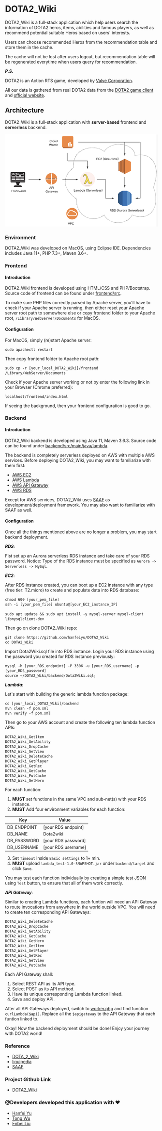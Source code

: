 # DOTA2_Wiki

DOTA2_Wiki is a full-stack application which help users search the information of DOTA2 heros, items, abilities and famous players, as well as recommend potential suitable Heros based on users' interests.

Users can choose recommended Heros from the recommendation table and store them
in the cache. 

The cache will not be lost after users logout, but recommendation
table will be regenerated everytime when users query for recommendation.

***P.S.*** 

DOTA2 is an Action RTS game, developed by [Valve Corporation](https://www.valvesoftware.com/).

All our data is gathered from real DOTA2 data from the [DOTA2 game client](https://store.steampowered.com/app/570/Dota_2/) and
[official website](https://dota2.com/).

## Architecture

DOTA2_Wiki is a full-stack application with **server-based** frontend and
**serverless** backend.

![Cloud Architecture](./CloudArch.png)

### Environment

DOTA2_Wiki was developed on MacOS, using Eclipse IDE.
Dependencies includes Java 11+, PHP 7.3+, Maven 3.6+.

### Frontend

#### Introduction
DOTA2_Wiki frontend is developed using HTML/CSS and PHP/Bootstrap. Source code
of frontend can be found under [frontend/src](./frontend/src).

To make sure PHP files correctly parsed by Apache server, you'll have to check
if your Apache server is running, then either reset your Apache server root path
to somewhere else or copy frontend folder to your Apache root,
`/Library/WebServer/Documents` for MacOS.

#### Configuration
For MacOS, simply (re)start Apache server:

```
sudo apachectl restart
```

Then copy frontend folder to Apache root path:

```
sudo cp -r [your_local_DOTA2_Wiki]/frontend /Library/WebServer/Documents
```

Check if your Apache server working or not by enter the following link in
your Browser (Chrome preferred):

```
localhost/frontend/index.html
```

If seeing the background, then your frontend configuration is good to go.

### Backend

#### Introduction
DOTA2_Wiki backend is developed using Java 11, Maven 3.6.3. Source code can be
found under [backend/src/main/java/lambda](./backend/src/main/java/lambda).

The backend is completely serverless deployed on AWS with multiple
AWS services. Before deploying DOTA2_Wiki, you may want to familiarize with
them first:

- [AWS EC2](https://aws.amazon.com/ec2/)
- [AWS Lambda](https://aws.amazon.com/lambda/)
- [AWS API Gateway](https://aws.amazon.com/api-gateway/)
- [AWS RDS](https://aws.amazon.com/rds/)

Except for AWS services, DOTA2_Wiki uses [SAAF](https://github.com/wlloyduw/SAAF) as development/deployment framework.
You may also want to familiarize with SAAF as well.

#### Configuration
Once all the things mentioned above are no longer a problem, you may start backend deployment.

***RDS***:

Fist set up an Aurora serverless RDS instance and take care of your RDS password.
Notice: Type of the RDS instance must be specified as `Aurora -> Serverless -> MySql`.

***EC2***:

After RDS instance created, you can boot up a EC2 instance with any type (free
tier: T2.micro) to create and populate data into RDS database:

```
chmod 600 [your_pem_file]
ssh -i [your_pem_file] ubuntu@[your_EC2_instance_IP]

sudo apt update && sudo apt install -y mysql-server mysql-client libmysqlclient-dev
```

Then go on clone DOTA2_Wiki repo: 

```
git clone https://github.com/hanfeiyu/DOTA2_Wiki
cd DOTA2_Wiki
```

Import Dota2Wiki.sql file into RDS instance. Login your RDS instance using the password you
created for RDS instance previously:

```
mysql -h [your_RDS_endpoint] -P 3306 -u [your_RDS_username] -p [your_RDS_password]
source ~/DOTA2_Wiki/backend/Dota2Wiki.sql;
```

***Lambda***:

Let's start with building the generic lambda function package:

```
cd [your_local_DOTA2_Wiki]/backend
mvn clean -f pom.xml
mvn verify -f pom.xml
```

Then go to your AWS account and create the following ten lambda function APIs:
```
DOTA2_Wiki_GetItem	 
DOTA2_Wiki_GetAbility
DOTA2_Wiki_DropCache
DOTA2_Wiki_GetView	 
DOTA2_Wiki_DeleteCache
DOTA2_Wiki_GetPlayer
DOTA2_Wiki_GetRec	 
DOTA2_Wiki_GetCache	 
DOTA2_Wiki_PutCache	 
DOTA2_Wiki_GetHero
```

For each function: 
1. **MUST** set functions in the same VPC and sub-net(s) with your RDS instance.
2. **MUST** Add four environment variables for each function:

| **Key** | **Value** |
| --------- | --------------- |
| DB_ENDPOINT | [your RDS endpoint] |
| DB_NAME | Dota2wiki |
| DB_PASSWORD | [your RDS password] |
| DB_USERNAME | [your RDS username] |

3. Set `Timeout` inside `Basic settings` to 1+ min.
4. **MUST** upload `lambda_test-1.0-SNAPSHOT.jar` under `backend/target` and click
   `Save`.

You may test each function individually by creating a simple test JSON using
`Test` button, to ensure that all of them work correctly.

***API Gateway***:

Similar to creating Lambda functions, each funtion will need an API Gateway to
route invocations from anywhere in the world outside VPC.
You will need to create ten corresponding API Gateways:

```
DOTA2_Wiki_DeleteCache	
DOTA2_Wiki_DropCache	
DOTA2_Wiki_GetAbility	
DOTA2_Wiki_GetCache		
DOTA2_Wiki_GetHero		
DOTA2_Wiki_GetItem		
DOTA2_Wiki_GetPlayer	
DOTA2_Wiki_GetRec		
DOTA2_Wiki_GetView		
DOTA2_Wiki_PutCache		
```

Each API Gateway shall:
1. Select REST API as its API type.
2. Select POST as its API method. 
3. Have its unique corresponding Lambda function linked.
4. Save and deploy API.

After all API Gateways deployed, switch to [worker.php](./frontend/src/worker.php) and find function `curlLambda($api)`.
Replace all the `$apigateway` to the API Gateway that each funtion linked to.

Okay! Now the backend deployment should be done!
Enjoy your journey with DOTA2 world!

### Reference

- [DOTA_2_Wiki](https://dota2.gamepedia.com/Dota_2_Wiki)
- [liquipedia](https://liquipedia.net/dota2/Main_Page)
- [SAAF](https://github.com/wlloyduw/SAAF)

### Project Github Link

- [DOTA2_Wiki](https://github.com/hanfeiyu/DOTA2_Wiki)

### @Developers developed this application with :hearts:

- [Hanfei Yu](https://github.com/hanfeiyu)
- [Tong Wu](https://github.com/WhoenyWu)
- [Enbei Liu](https://github.com/XBrOtk)







































































































































